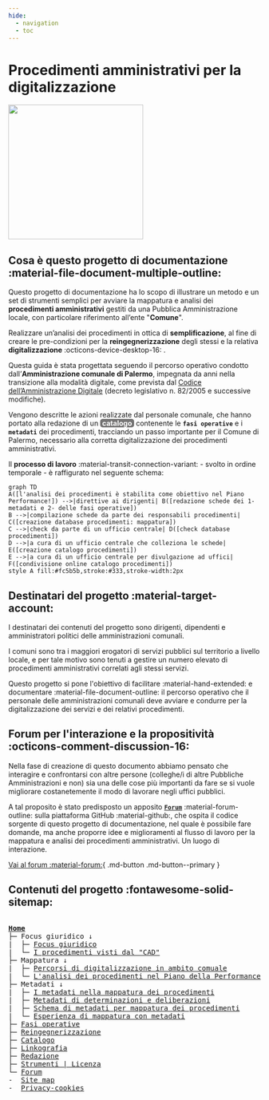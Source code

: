 ```yaml
---
hide:
  - navigation
  - toc
---
```


# Procedimenti amministrativi per la digitalizzazione
<img src="https://github.com/UO-TransizioneDigitaleComunePalermo/mappatura-procedimenti-amministrativi/blob/main/docs/img/procedimenti-logo1.png?raw=true" width="270">


## Cosa è questo progetto di documentazione :material-file-document-multiple-outline:
Questo progetto di documentazione ha lo scopo di illustrare un metodo e un set di strumenti semplici per avviare la mappatura e analisi dei **procedimenti amministrativi** gestiti da una Pubblica Amministrazione locale, con particolare riferimento all’ente "**Comune**".

Realizzare un’analisi dei procedimenti in ottica di **semplificazione**, al fine di creare le pre-condizioni per la **reingegnerizzazione** degli stessi e la relativa **digitalizzazione** :octicons-device-desktop-16: .

Questa guida è stata progettata seguendo il percorso operativo condotto dall’**Amministrazione comunale di Palermo**, impegnata da anni nella transizione alla modalità digitale, come prevista dal [Codice dell’Amministrazione Digitale](https://docs.italia.it/italia/piano-triennale-ict/codice-amministrazione-digitale-docs/it/v2021-07-30/index.html) (decreto legislativo n. 82/2005 e successive modifiche). 

Vengono descritte le azioni realizzate dal personale comunale, che hanno portato alla redazione di un <span style="background-color: #757474; color: #ffffff; padding: 0px 4px; border-radius: 5px;"><b>catalogo</b></span> contenente le **`fasi operative`** e i **`metadati`** dei procedimenti, tracciando un passo importante per il Comune di Palermo, necessario alla corretta digitalizzazione dei procedimenti amministrativi.

Il **processo di lavoro** :material-transit-connection-variant: - svolto in ordine temporale - è raffigurato nel seguente schema:
``` mermaid
graph TD
A([l'analisi dei procedimenti è stabilita come obiettivo nel Piano Performance!]) -->|direttive ai dirigenti| B([redazione schede dei 1- metadati e 2- delle fasi operative])
B -->|compilazione schede da parte dei responsabili procedimenti| C([creazione database procedimenti: mappatura]) 
C -->|check da parte di un ufficio centrale| D([check database procedimenti]) 
D -->|a cura di un ufficio centrale che colleziona le schede| E([creazione catalogo procedimenti]) 
E -->|a cura di un ufficio centrale per divulgazione ad uffici| F([condivisione online catalogo procedimenti])
style A fill:#fc5b5b,stroke:#333,stroke-width:2px  
```
<!-- era fill:#f9f -->

## Destinatari del progetto :material-target-account:
I destinatari dei contenuti del progetto sono dirigenti, dipendenti e amministratori politici delle amministrazioni comunali.

I comuni sono tra i maggiori erogatori di servizi pubblici sul territorio a livello locale, e per tale motivo sono tenuti a gestire un numero elevato di procedimenti amministrativi correlati agli stessi servizi. 

Questo progetto si pone l'obiettivo di facilitare :material-hand-extended: e documentare :material-file-document-outline: il percorso operativo che il personale delle amministrazioni comunali deve avviare e condurre per la digitalizzazione dei servizi e dei relativi procedimenti.


## Forum per l'interazione e la propositività :octicons-comment-discussion-16:
Nella fase di creazione di questo documento abbiamo pensato che interagire e confrontarsi con altre persone (colleghe/i di altre Pubbliche Amministrazioni e non) sia una delle cose più importanti da fare se si vuole migliorare costanetemente il modo di lavorare negli uffici pubblici. 

A tal proposito è stato predisposto un apposito [**`Forum`**](https://github.com/UO-TransizioneDigitaleComunePalermo/mappatura-procedimenti-amministrativi/discussions) :material-forum-outline: sulla piattaforma GitHub :material-github:, che ospita il codice sorgente di questo progetto di documentazione, nel quale è possibile fare domande, ma anche proporre idee e miglioramenti al flusso di lavoro per la mappatura e analisi dei procedimenti amministrativi. Un luogo di interazione. 

[Vai al forum :material-forum:](https://github.com/UO-TransizioneDigitaleComunePalermo/mappatura-procedimenti-amministrativi/discussions){ .md-button .md-button--primary }


## Contenuti del progetto :fontawesome-solid-sitemap:

<div style="width:1000px;overflow:auto">
<pre>
<a href="https://uo-transizionedigitalecomunepalermo.github.io/mappatura-procedimenti-amministrativi/" target="_self"><b>Home</b></a>
├─ Focus giuridico &#8595; 
|  ├─ <a href="https://uo-transizionedigitalecomunepalermo.github.io/mappatura-procedimenti-amministrativi/contenuti/focus-giuridico/" target="_self">Focus giuridico</a>
|  └─ <a href="https://uo-transizionedigitalecomunepalermo.github.io/mappatura-procedimenti-amministrativi/contenuti/cad/" target="_self">I procedimenti visti dal "CAD"</a>
├─ Mappatura &#8595;
|  ├─ <a href="https://uo-transizionedigitalecomunepalermo.github.io/mappatura-procedimenti-amministrativi/contenuti/digitalizzazione-ambito-comunale/" target="_self">Percorsi di digitalizzazione in ambito comuale</a>
|  └─ <a href="https://uo-transizionedigitalecomunepalermo.github.io/mappatura-procedimenti-amministrativi/contenuti/esperienza-analisi/" target="_self">L'analisi dei procedimenti nel Piano della Performance</a>
├─ Metadati &#8595;
|  ├─ <a href="https://uo-transizionedigitalecomunepalermo.github.io/mappatura-procedimenti-amministrativi/contenuti/metadati/" target="_self">I metadati nella mappatura dei procedimenti</a>
|  ├─ <a href="https://uo-transizionedigitalecomunepalermo.github.io/mappatura-procedimenti-amministrativi/contenuti/metadati-determinazione-deliberazione/" target="_self">Metadati di determinazioni e deliberazioni</a>
|  ├─ <a href="https://uo-transizionedigitalecomunepalermo.github.io/mappatura-procedimenti-amministrativi/contenuti/schema-metadati/" target="_self">Schema di metadati per mappatura dei procedimenti</a>
|  └─ <a href="https://uo-transizionedigitalecomunepalermo.github.io/mappatura-procedimenti-amministrativi/contenuti/esperienza-metadatazione/" target="_self">Esperienza di mappatura con metadati</a>   
├─ <a href="https://uo-transizionedigitalecomunepalermo.github.io/mappatura-procedimenti-amministrativi/contenuti/fasi-operative/" target="_self">Fasi operative</a>
├─ <a href="https://uo-transizionedigitalecomunepalermo.github.io/mappatura-procedimenti-amministrativi/contenuti/reingegnerizzazione/" target="_self">Reingegnerizzazione</a>
├─ <a href="https://uo-transizionedigitalecomunepalermo.github.io/mappatura-procedimenti-amministrativi/contenuti/catalogo/" target="_self">Catalogo</a>
├─ <a href="https://uo-transizionedigitalecomunepalermo.github.io/mappatura-procedimenti-amministrativi/contenuti/linkografia/" target="_self">Linkografia</a>
├─ <a href="https://uo-transizionedigitalecomunepalermo.github.io/mappatura-procedimenti-amministrativi/contenuti/redazione/" target="_self">Redazione</a>
├─ <a href="https://uo-transizionedigitalecomunepalermo.github.io/mappatura-procedimenti-amministrativi/contenuti/strumenti/" target="_self">Strumenti | Licenza</a>
└─ <a href="https://github.com/UO-TransizioneDigitaleComunePalermo/mappatura-procedimenti-amministrativi/discussions" target="_self">Forum</a>
-  <a href="https://uo-transizionedigitalecomunepalermo.github.io/mappatura-procedimenti-amministrativi/site-map/" target="_blank">Site map</a>
-  <a href="https://uo-transizionedigitalecomunepalermo.github.io/mappatura-procedimenti-amministrativi/privacy/" target="_blank">Privacy-cookies</a>
</pre>    
</div>







